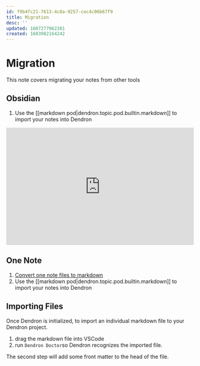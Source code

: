 ```yaml
---
id: f9b4fc21-7613-4c8a-9257-cec4c06b67f9
title: Migration
desc: ''
updated: 1607277962381
created: 1603982164242
---
```


# Migration

This note covers migrating your notes from other tools

## Obsidian
1. Use the [[markdown pod|dendron.topic.pod.builtin.markdown]] to import your notes into Dendron

<div style="position: relative; padding-bottom: 62.5%; height: 0;"><iframe src="https://www.loom.com/embed/b2cb9672c6814ae5b149eae8e3fbca0b" frameborder="0" webkitallowfullscreen mozallowfullscreen allowfullscreen style="position: absolute; top: 0; left: 0; width: 100%; height: 100%;"></iframe></div>

## One Note

1. [Convert one note files to markdown](https://itectec.com/superuser/how-to-export-all-onenote-pages-to-individual-markdown-files/)
2. Use the [[markdown pod|dendron.topic.pod.builtin.markdown]] to import your notes into Dendron

## Importing Files

Once Dendron is initialized, to import an individual markdown file to your Dendron project.

1. drag the markdown file into VSCode
2. run `Dendron Doctor`so Dendron recognizes the imported file. 

The second step will add some front matter to the head of the file.

